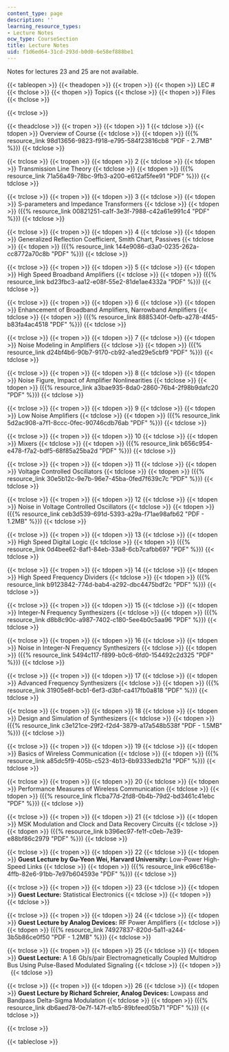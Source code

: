 ```yaml
---
content_type: page
description: ''
learning_resource_types:
- Lecture Notes
ocw_type: CourseSection
title: Lecture Notes
uid: f1d6ed64-31cd-293d-b0d0-6e58ef888be1
---
```


Notes for lectures 23 and 25 are not available.

{{< tableopen >}}
{{< theadopen >}}
{{< tropen >}}
{{< thopen >}}
LEC #
{{< thclose >}}
{{< thopen >}}
Topics
{{< thclose >}}
{{< thopen >}}
Files
{{< thclose >}}

{{< trclose >}}

{{< theadclose >}}
{{< tropen >}}
{{< tdopen >}}
1
{{< tdclose >}}
{{< tdopen >}}
Overview of Course
{{< tdclose >}}
{{< tdopen >}}
({{% resource_link 98d13656-9823-f918-e795-584f23816cb8 "PDF - 2.7MB" %}})
{{< tdclose >}}

{{< trclose >}}
{{< tropen >}}
{{< tdopen >}}
2
{{< tdclose >}}
{{< tdopen >}}
Transmission Line Theory
{{< tdclose >}}
{{< tdopen >}}
({{% resource_link 71a56a49-78bc-9fb3-a200-e612af5fee91 "PDF" %}})
{{< tdclose >}}

{{< trclose >}}
{{< tropen >}}
{{< tdopen >}}
3
{{< tdclose >}}
{{< tdopen >}}
S-parameters and Impedance Transformers
{{< tdclose >}}
{{< tdopen >}}
({{% resource_link 00821251-ca1f-3e3f-7988-c42a61e991c4 "PDF" %}})
{{< tdclose >}}

{{< trclose >}}
{{< tropen >}}
{{< tdopen >}}
4
{{< tdclose >}}
{{< tdopen >}}
Generalized Reflection Coefficient, Smith Chart, Passives
{{< tdclose >}}
{{< tdopen >}}
({{% resource_link 144e9086-d3a0-0235-262a-cc8772a70c8b "PDF" %}})
{{< tdclose >}}

{{< trclose >}}
{{< tropen >}}
{{< tdopen >}}
5
{{< tdclose >}}
{{< tdopen >}}
High Speed Broadband Amplifiers
{{< tdclose >}}
{{< tdopen >}}
({{% resource_link bd23fbc3-aa12-e08f-55e2-81de1ae4332a "PDF" %}})
{{< tdclose >}}

{{< trclose >}}
{{< tropen >}}
{{< tdopen >}}
6
{{< tdclose >}}
{{< tdopen >}}
Enhancement of Broadband Amplifiers, Narrowband Amplifiers
{{< tdclose >}}
{{< tdopen >}}
({{% resource_link 8885340f-0efb-a278-4f45-b83fa4ac4518 "PDF" %}})
{{< tdclose >}}

{{< trclose >}}
{{< tropen >}}
{{< tdopen >}}
7
{{< tdclose >}}
{{< tdopen >}}
Noise Modeling in Amplifiers
{{< tdclose >}}
{{< tdopen >}}
({{% resource_link d24bf4b6-90b7-9170-cb92-a1ed29e5cbf9 "PDF" %}})
{{< tdclose >}}

{{< trclose >}}
{{< tropen >}}
{{< tdopen >}}
8
{{< tdclose >}}
{{< tdopen >}}
Noise Figure, Impact of Amplifier Nonlinearities
{{< tdclose >}}
{{< tdopen >}}
({{% resource_link a3bae935-8da0-2860-76b4-2f98b9dafc20 "PDF" %}})
{{< tdclose >}}

{{< trclose >}}
{{< tropen >}}
{{< tdopen >}}
9
{{< tdclose >}}
{{< tdopen >}}
Low Noise Amplifiers
{{< tdclose >}}
{{< tdopen >}}
({{% resource_link 5d2ac908-a7f1-8ccc-0fec-90746cdb76ab "PDF" %}})
{{< tdclose >}}

{{< trclose >}}
{{< tropen >}}
{{< tdopen >}}
10
{{< tdclose >}}
{{< tdopen >}}
Mixers
{{< tdclose >}}
{{< tdopen >}}
({{% resource_link b656c954-e478-f7a2-bdf5-68f85a25ba2d "PDF" %}})
{{< tdclose >}}

{{< trclose >}}
{{< tropen >}}
{{< tdopen >}}
11
{{< tdclose >}}
{{< tdopen >}}
Voltage Controlled Oscillators
{{< tdclose >}}
{{< tdopen >}}
({{% resource_link 30e5b12c-9e7b-96e7-45ba-0fed7f639c7c "PDF" %}})
{{< tdclose >}}

{{< trclose >}}
{{< tropen >}}
{{< tdopen >}}
12
{{< tdclose >}}
{{< tdopen >}}
Noise in Voltage Controlled Oscillators
{{< tdclose >}}
{{< tdopen >}}
({{% resource_link ceb3d539-691d-5393-a29a-f71ae98afb62 "PDF - 1.2MB" %}})
{{< tdclose >}}

{{< trclose >}}
{{< tropen >}}
{{< tdopen >}}
13
{{< tdclose >}}
{{< tdopen >}}
High Speed Digital Logic
{{< tdclose >}}
{{< tdopen >}}
({{% resource_link 0d4bee62-8af1-84eb-33a8-6cb7cafbb697 "PDF" %}})
{{< tdclose >}}

{{< trclose >}}
{{< tropen >}}
{{< tdopen >}}
14
{{< tdclose >}}
{{< tdopen >}}
High Speed Frequency Dividers
{{< tdclose >}}
{{< tdopen >}}
({{% resource_link b9123842-774d-bab4-a292-dbc4475bdf2c "PDF" %}})
{{< tdclose >}}

{{< trclose >}}
{{< tropen >}}
{{< tdopen >}}
15
{{< tdclose >}}
{{< tdopen >}}
Integer-N Frequency Synthesizers
{{< tdclose >}}
{{< tdopen >}}
({{% resource_link d8b8c90c-a987-7402-c180-5ee4b0c5aa96 "PDF" %}})
{{< tdclose >}}

{{< trclose >}}
{{< tropen >}}
{{< tdopen >}}
16
{{< tdclose >}}
{{< tdopen >}}
Noise in Integer-N Frequency Synthesizers
{{< tdclose >}}
{{< tdopen >}}
({{% resource_link 5494c117-f899-b0c6-6fd0-154492c2d325 "PDF" %}})
{{< tdclose >}}

{{< trclose >}}
{{< tropen >}}
{{< tdopen >}}
17
{{< tdclose >}}
{{< tdopen >}}
Advanced Frequency Synthesizers
{{< tdclose >}}
{{< tdopen >}}
({{% resource_link 31905e8f-bcb1-6ef3-d3bf-ca417fb0a818 "PDF" %}})
{{< tdclose >}}

{{< trclose >}}
{{< tropen >}}
{{< tdopen >}}
18
{{< tdclose >}}
{{< tdopen >}}
Design and Simulation of Synthesizers
{{< tdclose >}}
{{< tdopen >}}
({{% resource_link c3e121ce-29f2-f2d4-3879-a17a548b538f "PDF - 1.5MB" %}})
{{< tdclose >}}

{{< trclose >}}
{{< tropen >}}
{{< tdopen >}}
19
{{< tdclose >}}
{{< tdopen >}}
Basics of Wireless Communication
{{< tdclose >}}
{{< tdopen >}}
({{% resource_link a85dc5f9-405b-c523-4b13-6b9333edb21d "PDF" %}})
{{< tdclose >}}

{{< trclose >}}
{{< tropen >}}
{{< tdopen >}}
20
{{< tdclose >}}
{{< tdopen >}}
Performance Measures of Wireless Communication
{{< tdclose >}}
{{< tdopen >}}
({{% resource_link f1cba77d-2fd8-0b4b-79d2-bd3461c41ebc "PDF" %}})
{{< tdclose >}}

{{< trclose >}}
{{< tropen >}}
{{< tdopen >}}
21
{{< tdclose >}}
{{< tdopen >}}
MSK Modulation and Clock and Data Recovery Circuits
{{< tdclose >}}
{{< tdopen >}}
({{% resource_link b396ec97-fe1f-c0eb-7e39-e88bf86c2979 "PDF" %}})
{{< tdclose >}}

{{< trclose >}}
{{< tropen >}}
{{< tdopen >}}
22
{{< tdclose >}}
{{< tdopen >}}
**Guest Lecture by Gu-Yeon Wei, Harvard University:** Low-Power High-Speed Links
{{< tdclose >}}
{{< tdopen >}}
({{% resource_link e96c618e-4ffb-82e6-91bb-7e97b604593e "PDF" %}})
{{< tdclose >}}

{{< trclose >}}
{{< tropen >}}
{{< tdopen >}}
23
{{< tdclose >}}
{{< tdopen >}}
**Guest Lecture:** Statistical Electronics
{{< tdclose >}}
{{< tdopen >}}
 
{{< tdclose >}}

{{< trclose >}}
{{< tropen >}}
{{< tdopen >}}
24
{{< tdclose >}}
{{< tdopen >}}
**Guest Lecture by Analog Devices:** RF Power Amplifiers
{{< tdclose >}}
{{< tdopen >}}
({{% resource_link 74927837-820d-5a11-a244-3b5b86ce0f50 "PDF - 1.2MB" %}})
{{< tdclose >}}

{{< trclose >}}
{{< tropen >}}
{{< tdopen >}}
25
{{< tdclose >}}
{{< tdopen >}}
**Guest Lecture:** A 1.6 Gb/s/pair Electromagnetically Coupled Multidrop Bus Using Pulse-Based Modulated Signaling
{{< tdclose >}}
{{< tdopen >}}
 
{{< tdclose >}}

{{< trclose >}}
{{< tropen >}}
{{< tdopen >}}
26
{{< tdclose >}}
{{< tdopen >}}
**Guest Lecture by Richard Schreier, Analog Devices:** Lowpass and Bandpass Delta-Sigma Modulation
{{< tdclose >}}
{{< tdopen >}}
({{% resource_link db6aed78-0e7f-147f-e1b5-89bfeed05b71 "PDF" %}})
{{< tdclose >}}

{{< trclose >}}

{{< tableclose >}}